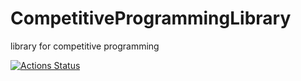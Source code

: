 # CompetitiveProgrammingLibrary
library for competitive programming

[![Actions Status](https://github.com/lynmisakura/CompetitiveProgrammingLibrary/workflows/verify/badge.svg)](https://github.com/lynmisakura/CompetitiveProgrammingLibrary/actions)
